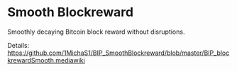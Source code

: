# Smooth Blockreward
Smoothly decaying Bitcoin block reward without disruptions.

Details: https://github.com/1MichaS1/BIP_SmoothBlockreward/blob/master/BIP_blockrewardSmooth.mediawiki
